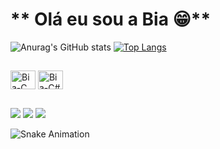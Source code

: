<h1> ** Olá eu sou a Bia 😁** </h1>

![Anurag's GitHub stats](https://github-readme-stats.vercel.app/api?username=BiaFontes&show_icons=true&theme=monokai)
[![Top Langs](https://github-readme-stats.vercel.app/api/top-langs/?username=BiaFontes&layout=compact&theme=monokai)](https://github.com/BiaFontes/github-readme-stats)

##

<img align="center" alt="Bia-C" height="30" width="40" src="https://cdn.jsdelivr.net/gh/devicons/devicon/icons/c/c-original.svg" /> <img align="center" alt="Bia-C#" height="30" width="40" src="https://cdn.jsdelivr.net/gh/devicons/devicon/icons/csharp/csharp-original.svg" />

##

<div>
<a href="https://www.instagram.com/biafonttes" target="_blank"><img src="https://img.shields.io/badge/-Instagram-%23E4405F?style=for-the-badge&logo=instagram&logoColor=white" target="_blank"></a>
<a href = "mailto:fontesmab@gmail.com"><img src="https://img.shields.io/badge/-Gmail-%23333?style=for-the-badge&logo=gmail&logoColor=white" target="_blank"></a>
<a href="https://www.linkedin.com/in/beatriz-fontes-54b15b16aa" target="_blank"><img src="https://img.shields.io/badge/-LinkedIn-%230077B5?style=for-the-badge&logo=linkedin&logoColor=white" target="_blank"></a> 
</div>

![Snake Animation](https://github.com/BiaFontes/BiaFontes/blod/output/github-contribution-grid-snake.sgv)
